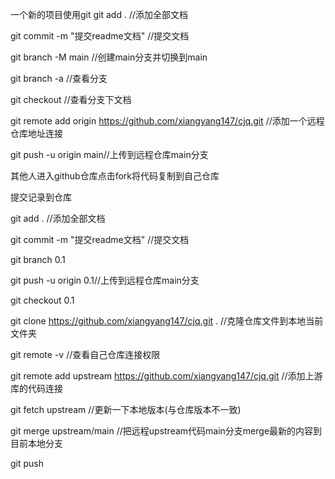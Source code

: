 一个新的项目使用git
git add . //添加全部文档

git commit -m "提交readme文档" //提交文档

git branch -M main //创建main分支并切换到main

git branch -a //查看分支

git checkout //查看分支下文档

git remote add origin https://github.com/xiangyang147/cjq.git //添加一个远程仓库地址连接

git push -u origin main//上传到远程仓库main分支 

其他人进入github仓库点击fork将代码复制到自己仓库

提交记录到仓库

git add . //添加全部文档

git commit -m "提交readme文档" //提交文档

git branch 0.1

git push -u origin 0.1//上传到远程仓库main分支

git checkout 0.1 

git clone https://github.com/xiangyang147/cjq.git . //克隆仓库文件到本地当前文件夹

git remote -v //查看自己仓库连接权限

git  remote add upstream https://github.com/xiangyang147/cjq.git //添加上游库的代码连接

git fetch upstream //更新一下本地版本(与仓库版本不一致)

git merge upstream/main //把远程upstream代码main分支merge最新的内容到目前本地分支

git push 



